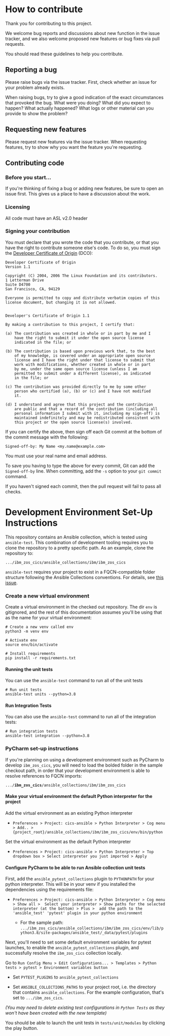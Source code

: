 # How to contribute

Thank you for contributing to this project.

We welcome bug reports and discussions about new function in the issue tracker, and we also welcome proposed new features or bug fixes via pull requests.

You should read these guidelines to help you contribute.

## Reporting a bug

Please raise bugs via the issue tracker. First, check whether an issue for your problem already exists.

When raising bugs, try to give a good indication of the exact circumstances that provoked the bug. What were you doing? What did you expect to happen? What actually happened? What logs or other material can you provide to show the problem?

## Requesting new features

Please request new features via the issue tracker. When requesting features, try to show why you want the feature you're requesting.

## Contributing code

### Before you start...

If you're thinking of fixing a bug or adding new features, be sure to open an issue first. This gives us a place to have a discussion about the work.

### Licensing

All code must have an ASL v2.0 header

### Signing your contribution

You must declare that you wrote the code that you contribute, or that you have the right to contribute someone else's code. To do so, you must sign the [Developer Certificate of Origin](https://developercertificate.org) (DCO):

```
Developer Certificate of Origin
Version 1.1

Copyright (C) 2004, 2006 The Linux Foundation and its contributors.
1 Letterman Drive
Suite D4700
San Francisco, CA, 94129

Everyone is permitted to copy and distribute verbatim copies of this
license document, but changing it is not allowed.


Developer's Certificate of Origin 1.1

By making a contribution to this project, I certify that:

(a) The contribution was created in whole or in part by me and I
    have the right to submit it under the open source license
    indicated in the file; or

(b) The contribution is based upon previous work that, to the best
    of my knowledge, is covered under an appropriate open source
    license and I have the right under that license to submit that
    work with modifications, whether created in whole or in part
    by me, under the same open source license (unless I am
    permitted to submit under a different license), as indicated
    in the file; or

(c) The contribution was provided directly to me by some other
    person who certified (a), (b) or (c) and I have not modified
    it.

(d) I understand and agree that this project and the contribution
    are public and that a record of the contribution (including all
    personal information I submit with it, including my sign-off) is
    maintained indefinitely and may be redistributed consistent with
    this project or the open source license(s) involved.
```


If you can certify the above, then sign off each Git commit at the bottom of the commit message with the following:

```
Signed-off-by: My Name <my.name@example.com>
```

You must use your real name and email address.

To save you having to type the above for every commit, Git can add the `Signed-off-by` line. When committing, add the `-s` option to your `git commit` command.

If you haven't signed each commit, then the pull request will fail to pass all checks.

Development Environment Set-Up Instructions
===================

This repository contains an Ansible collection, which is tested using `ansible-test`.  This combination of development
tooling requires you to clone the repository to a pretty specific path.  As an example, clone the repository to:

```
.../ibm_zos_cics/ansible_collections/ibm/ibm_zos_cics
```

`ansible-test` requires your project to exist in a FQCN-compatible folder structure following the Ansible Collections
conventions.  For details, see [this issue](https://github.com/ansible/ansible/issues/60215).

### Create a new virtual environment

Create a virtual environment in the checked out repository.  The dir `env` is gitignored, and the rest of this
documentation assumes you'll be using that as the name for your virtual environment:

```
# Create a new venv called env
python3 -m venv env

# Activate env
source env/bin/activate

# Install requirements
pip install -r requirements.txt
```

#### Running the unit tests

You can use the `ansible-test` command to run all of the unit tests
```
# Run unit tests
ansible-test units --python=3.8
```

#### Run Integration Tests

You can also use the `ansible-test` command to run all of the integration tests:

```
# Run integration tests
ansible-test integration --python=3.8
```

### PyCharm set-up instructions

If you're planning on using a development environment such as PyCharm to develop `ibm_zos_cics`, you will need to
load the bolded folder in the sample checkout path, in order that your development environment is able to resolve
references to FQCN imports:

<code>.../<b>ibm_zos_cics</b>/ansible_collections/ibm/ibm_zos_cics</code>

#### Make your virtual environment the default Python interpreter for the project

Add the virtual environment as an existing Python interpreter

 - `Preferences > Project: cics-ansible > Python Interpreter > Cog menu > Add.. > {project_root}/ansible_collections/ibm/ibm_zos_cics/env/bin/python`

Set the virtual environment as the default Python interpreter

 - `Preferences > Project: cics-ansible > Python Interpreter > Top dropdown box > Select interpreter you just imported > Apply`

#### Configure PyCharm to be able to run Ansible collection unit tests

First, add the `ansible_pytest_collections` plugin to `PYTHONPATH` for your python interpreter.  This will be in your
venv if you installed the dependencies using the requirements file:

 - `Preferences > Project: cics-ansible > Python Interpreter > Cog menu > Show all > 
   Select your interpreter > Show paths for the selected interpreter (at the bottom) > Plus > 
   add the path to the 'ansible_test' 'pytest' plugin in your python environment`

   - For the sample path:
     `.../ibm_zos_cics/ansible_collections/ibm/ibm_zos_cics/env/lib/python3.8/site-packages/ansible_test/_data/pytest/plugins`

Next, you'll need to set some default environment variables for pytest launches, to enable the
`ansible_pytest_collections` plugin, and successfully resolve the `ibm_zos_cics` collection locally.

Go to `Run Config Menu > Edit Configurations... > Templates > Python tests > pytest > Environment variables button`
 
- Set `PYTEST_PLUGINS` to `ansible_pytest_collections`

- Set `ANSIBLE_COLLECTIONS_PATHS` to your project root, i.e. the directory that contains `ansible_collections`.  For the
  example configuration, that's set to `.../ibm_zos_cics`.
     
*(You may need to delete existing test configurations in `Python Tests` as they won't have been created with the new
template)*

You should be able to launch the unit tests in `tests/unit/modules` by clicking the play button.
